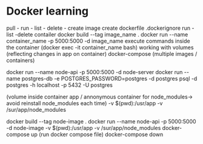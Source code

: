 # Docker learning

pull - run - list - delete - create image
create dockerfile
.dockerignore
run - list -delete contailer
docker build --tag image_name .
docker run --name container_name -p 5000:5000 -d image_name
execute commands inside the container (docker exec -it container_name bash)
working with volumes (reflecting changes in app on container)
docker-compose (multiple images / containers)

docker run --name node-api -p 5000:5000 -d node-server
docker run --name postgres-db -e POSTGRES_PASSWORD=postgres -d postgres
psql -d postgres -h localhost -p 5432 -U postgres

(volume inside container app / annonymous container for node_modules-> avoid reinstall node_modules each time)
-v $(pwd):/usr/app -v /sur/app/node_modules

docker build --tag node-image .
docker run --name node-api -p 5000:5000 -d node-image -v $(pwd):/usr/app -v /sur/app/node_modules
docker-compose up (run docker compose file)
docker-compose down
